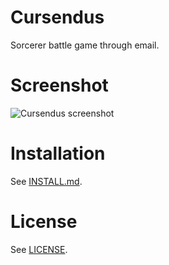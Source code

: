 # Cursendus

Sorcerer battle game through email.

# Screenshot

![Cursendus screenshot](http://cursend.us/img/screenshot-1-thumb.gif)

# Installation

See [INSTALL.md](https://github.com/bpierre/cursendus/blob/master/doc/INSTALL.md).

# License

See [LICENSE](https://github.com/bpierre/cursendus/blob/master/LICENSE).
